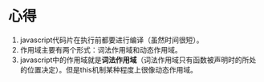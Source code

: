 # 心得
1. javascript代码片在执行前都要进行编译（虽然时间很短）。
2. 作用域主要有两个形式：词法作用域和动态作用域。
3. javascript中的作用域就是**词法作用域**（词法作用域只有函数被声明时的所处的位置决定）。但是this机制某种程度上很像动态作用域。